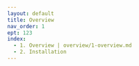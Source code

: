 ```yaml
---
layout: default
title: Overview
nav_order: 1
ept: 123
index:
  - 1. Overview | overview/1-overview.md
  - 2. Installation
---
```

